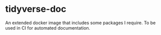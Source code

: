 # tidyverse-doc
An extended docker image that includes some packages I require. To be used in CI for automated documentation.
